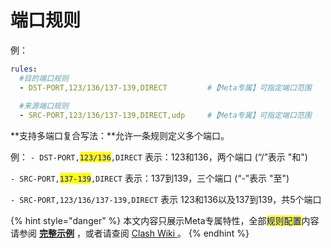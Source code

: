 # 端口规则

例：

```yaml
rules:
  #目的端口规则
  - DST-PORT,123/136/137-139,DIRECT         #【Meta专属】可指定端口范围
  
  #来源端口规则
  - SRC-PORT,123/136/137-139,DIRECT,udp     #【Meta专属】可指定端口范围
```

**支持多端口复合写法：**允许一条规则定义多个端口。

&#x20;例： `- DST-PORT,`<mark style="color:blue;">`123/136`</mark>`,DIRECT`      表示：123和136，两个端口  (“/”表示 "和")

&#x20;        `- SRC-PORT,`<mark style="color:blue;">`137-139`</mark>`,DIRECT`    表示：137到139，三个端口  (“-”表示 "至")

&#x20;        `- SRC-PORT,123/136/137-139,DIRECT`    表示 123和136以及137到139，共5个端口



{% hint style="danger" %}
本文内容只展示Meta专属特性，全部<mark style="color:blue;">规则配置</mark>内容请参阅 [**完整示例**](../../example/ex1.md#gui-ze-pei-zhi) ，或者请查阅 [Clash Wiki ](https://lancellc.gitbook.io/clash/clash-config-file/rules)。
{% endhint %}
